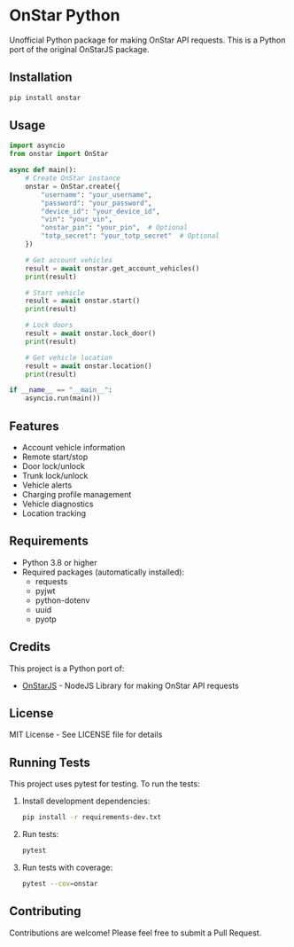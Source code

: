 # OnStar Python

Unofficial Python package for making OnStar API requests. This is a Python port of the original OnStarJS package.

## Installation

```bash
pip install onstar
```

## Usage

```python
import asyncio
from onstar import OnStar

async def main():
    # Create OnStar instance
    onstar = OnStar.create({
        "username": "your_username",
        "password": "your_password",
        "device_id": "your_device_id",
        "vin": "your_vin",
        "onstar_pin": "your_pin",  # Optional
        "totp_secret": "your_totp_secret"  # Optional
    })

    # Get account vehicles
    result = await onstar.get_account_vehicles()
    print(result)

    # Start vehicle
    result = await onstar.start()
    print(result)

    # Lock doors
    result = await onstar.lock_door()
    print(result)

    # Get vehicle location
    result = await onstar.location()
    print(result)

if __name__ == "__main__":
    asyncio.run(main())
```

## Features

- Account vehicle information
- Remote start/stop
- Door lock/unlock
- Trunk lock/unlock
- Vehicle alerts
- Charging profile management
- Vehicle diagnostics
- Location tracking

## Requirements

- Python 3.8 or higher
- Required packages (automatically installed):
  - requests
  - pyjwt
  - python-dotenv
  - uuid
  - pyotp

## Credits

This project is a Python port of:
- [OnStarJS](https://github.com/BigThunderSR/OnStarJS) - NodeJS Library for making OnStar API requests

## License

MIT License - See LICENSE file for details

## Running Tests

This project uses pytest for testing. To run the tests:

1. Install development dependencies:
   ```bash
   pip install -r requirements-dev.txt
   ```

2. Run tests:
   ```bash
   pytest
   ```

3. Run tests with coverage:
   ```bash
   pytest --cov=onstar
   ```

## Contributing

Contributions are welcome! Please feel free to submit a Pull Request.
